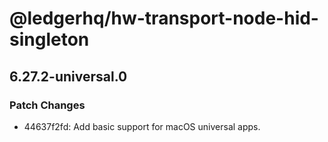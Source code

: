 # @ledgerhq/hw-transport-node-hid-singleton

## 6.27.2-universal.0

### Patch Changes

- 44637f2fd: Add basic support for macOS universal apps.
